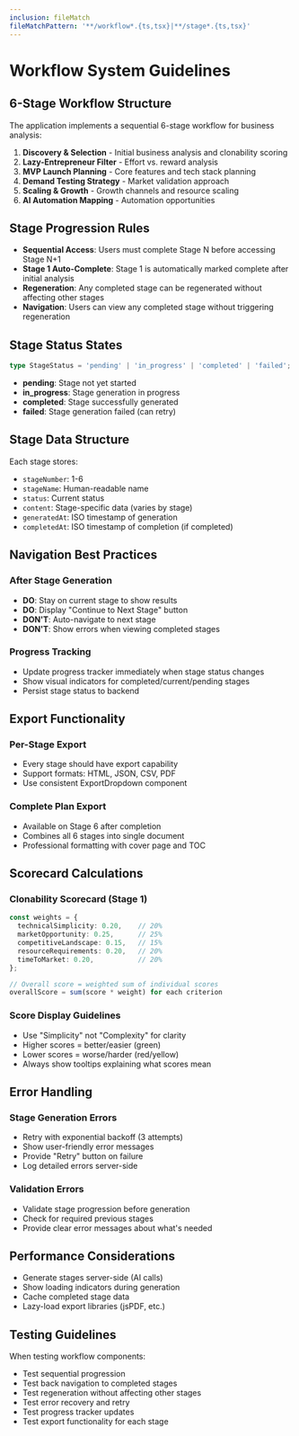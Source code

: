 ```yaml
---
inclusion: fileMatch
fileMatchPattern: '**/workflow*.{ts,tsx}|**/stage*.{ts,tsx}'
---
```


# Workflow System Guidelines

## 6-Stage Workflow Structure

The application implements a sequential 6-stage workflow for business analysis:

1. **Discovery & Selection** - Initial business analysis and clonability scoring
2. **Lazy-Entrepreneur Filter** - Effort vs. reward analysis
3. **MVP Launch Planning** - Core features and tech stack planning
4. **Demand Testing Strategy** - Market validation approach
5. **Scaling & Growth** - Growth channels and resource scaling
6. **AI Automation Mapping** - Automation opportunities

## Stage Progression Rules

- **Sequential Access**: Users must complete Stage N before accessing Stage N+1
- **Stage 1 Auto-Complete**: Stage 1 is automatically marked complete after initial analysis
- **Regeneration**: Any completed stage can be regenerated without affecting other stages
- **Navigation**: Users can view any completed stage without triggering regeneration

## Stage Status States

```typescript
type StageStatus = 'pending' | 'in_progress' | 'completed' | 'failed';
```

- **pending**: Stage not yet started
- **in_progress**: Stage generation in progress
- **completed**: Stage successfully generated
- **failed**: Stage generation failed (can retry)

## Stage Data Structure

Each stage stores:
- `stageNumber`: 1-6
- `stageName`: Human-readable name
- `status`: Current status
- `content`: Stage-specific data (varies by stage)
- `generatedAt`: ISO timestamp of generation
- `completedAt`: ISO timestamp of completion (if completed)

## Navigation Best Practices

### After Stage Generation
- **DO**: Stay on current stage to show results
- **DO**: Display "Continue to Next Stage" button
- **DON'T**: Auto-navigate to next stage
- **DON'T**: Show errors when viewing completed stages

### Progress Tracking
- Update progress tracker immediately when stage status changes
- Show visual indicators for completed/current/pending stages
- Persist stage status to backend

## Export Functionality

### Per-Stage Export
- Every stage should have export capability
- Support formats: HTML, JSON, CSV, PDF
- Use consistent ExportDropdown component

### Complete Plan Export
- Available on Stage 6 after completion
- Combines all 6 stages into single document
- Professional formatting with cover page and TOC

## Scorecard Calculations

### Clonability Scorecard (Stage 1)
```typescript
const weights = {
  technicalSimplicity: 0.20,    // 20%
  marketOpportunity: 0.25,      // 25%
  competitiveLandscape: 0.15,   // 15%
  resourceRequirements: 0.20,   // 20%
  timeToMarket: 0.20,           // 20%
};

// Overall score = weighted sum of individual scores
overallScore = sum(score * weight) for each criterion
```

### Score Display Guidelines
- Use "Simplicity" not "Complexity" for clarity
- Higher scores = better/easier (green)
- Lower scores = worse/harder (red/yellow)
- Always show tooltips explaining what scores mean

## Error Handling

### Stage Generation Errors
- Retry with exponential backoff (3 attempts)
- Show user-friendly error messages
- Provide "Retry" button on failure
- Log detailed errors server-side

### Validation Errors
- Validate stage progression before generation
- Check for required previous stages
- Provide clear error messages about what's needed

## Performance Considerations

- Generate stages server-side (AI calls)
- Show loading indicators during generation
- Cache completed stage data
- Lazy-load export libraries (jsPDF, etc.)

## Testing Guidelines

When testing workflow components:
- Test sequential progression
- Test back navigation to completed stages
- Test regeneration without affecting other stages
- Test error recovery and retry
- Test progress tracker updates
- Test export functionality for each stage
